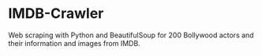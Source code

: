 # IMDB-Crawler
Web scraping with Python and BeautifulSoup for 200 Bollywood actors and their information and images from IMDB.
